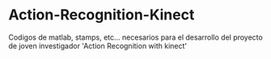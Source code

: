 Action-Recognition-Kinect
=========================

Codigos de matlab, stamps, etc... necesarios para el desarrollo del proyecto de joven investigador 'Action Recognition with kinect'
